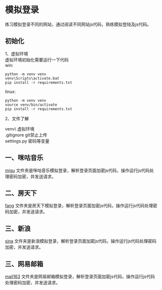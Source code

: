 # 模拟登录
练习模拟登录不同的网站，通过阅读不同网站js代码，熟练模拟登陆及js代码。<br>
## 初始化
1、虚拟环境<br>
虚拟环境初始化需要运行一下代码<br>
win: 
```
python -m venv venv
venv\Scripts\activate.bat
pip install -r requirements.txt
```
linux:
```
python -m venv venv
source venv/bin/activate
pip install -r requirements.txt
```
2、文件了解<br>

venv\ 虚拟环境 <br>
.gitignore git禁止上传 <br>
settings.py 密码等变量 <br>

## 一、咪咕音乐
[migu](https://github.com/ghxuan/login/tree/master/migu) 文件夹是咪咕音乐模拟登录，解析登录页面加密js代码，操作运行js代码处理密码加密，并发送请求。

## 二、房天下
[fang](https://github.com/ghxuan/login/tree/master/fang) 文件夹是房天下模拟登录，解析登录页面加密js代码，操作运行js代码处理密码加密，并发送请求。<br>

## 三、新浪
[sina](https://github.com/ghxuan/login/tree/master/sina) 文件夹是新浪模拟登录，解析登录页面加密js代码，操作运行js代码处理密码加密，并发送请求。<br>

## 三、网易邮箱
[mail163](https://github.com/ghxuan/login/tree/master/mail163) 文件夹是网易邮箱模拟登录，解析登录页面加密js代码，操作运行js代码处理密码加密，并发送请求。<br>

